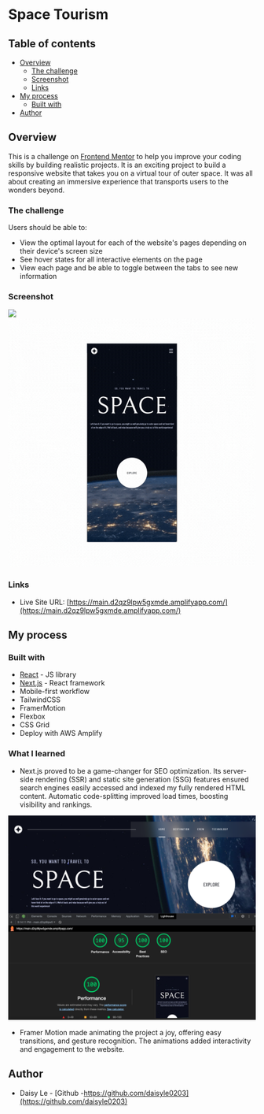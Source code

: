 # Space Tourism

## Table of contents

- [Overview](#overview)
  - [The challenge](#the-challenge)
  - [Screenshot](#screenshot)
  - [Links](#links)
- [My process](#my-process)
  - [Built with](#built-with)
- [Author](#author)

## Overview
This is a challenge on [Frontend Mentor](https://www.frontendmentor.io/) to help you improve your coding skills by building realistic projects. It is an exciting project to build a responsive website that takes you on a virtual tour of outer space. It was all about creating an immersive experience that transports users to the wonders beyond.

### The challenge

Users should be able to:

- View the optimal layout for each of the website's pages depending on their device's screen size
- See hover states for all interactive elements on the page
- View each page and be able to toggle between the tabs to see new information

### Screenshot

![](./src/assets/space-tourism1.gif)
![](./src/assets/space-tourism2.gif)

### Links

- Live Site URL: [https://main.d2qz9lpw5gxmde.amplifyapp.com/](https://main.d2qz9lpw5gxmde.amplifyapp.com/)

## My process

### Built with

- [React](https://reactjs.org/) - JS library
- [Next.js](https://nextjs.org/) - React framework
- Mobile-first workflow
- TailwindCSS
- FramerMotion
- Flexbox
- CSS Grid
- Deploy with AWS Amplify

### What I learned
- Next.js proved to be a game-changer for SEO optimization. Its server-side rendering (SSR) and static site generation (SSG) features ensured search engines easily accessed and indexed my fully rendered HTML content. Automatic code-splitting improved load times, boosting visibility and rankings.

![](./src/assets/lighthouse.png)

- Framer Motion made animating the project a joy, offering easy transitions, and gesture recognition. The animations added interactivity and engagement to the website.



## Author

- Daisy Le - [Github -https://github.com/daisyle0203](https://github.com/daisyle0203)

